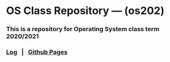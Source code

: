 # OS Class Repository — **(os202)**

### This is a repository for Operating System class term 2020/2021

### [Log](TXT/mylog.txt) &nbsp; | &nbsp; [Github Pages](https://fahdikrie.github.io/os202)